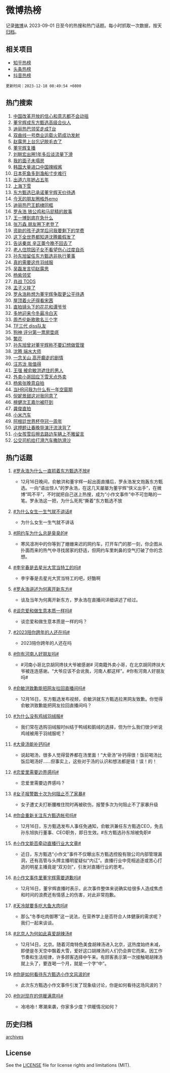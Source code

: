 # 微博热榜

记录[微博](https://www.weibo.com)从 2023-09-01 日至今的热搜和热门话题。每小时抓取一次数据，按天[归档](archives)。

## 相关项目

- [知乎热榜](https://github.com/hotarchive/zhihu)
- [头条热榜](https://github.com/hotarchive/toutiao)
- [抖音热榜](https://github.com/hotarchive/douyin)


`更新时间：2023-12-18 08:49:54 +0800`

## 热门搜索

1. [中国改革开放的信心和意志都不会动摇](https://m.weibo.cn/search?containerid=100103type%3D1%26t%3D10%26q%3D%23%E4%B8%AD%E5%9B%BD%E6%94%B9%E9%9D%A9%E5%BC%80%E6%94%BE%E7%9A%84%E4%BF%A1%E5%BF%83%E5%92%8C%E6%84%8F%E5%BF%97%E9%83%BD%E4%B8%8D%E4%BC%9A%E5%8A%A8%E6%91%87%23&stream_entry_id=51&isnewpage=1&extparam=seat%3D1%26filter_type%3Drealtimehot%26dgr%3D0%26cate%3D10103%26stream_entry_id%3D51%26q%3D%2523%25E4%25B8%25AD%25E5%259B%25BD%25E6%2594%25B9%25E9%259D%25A9%25E5%25BC%2580%25E6%2594%25BE%25E7%259A%2584%25E4%25BF%25A1%25E5%25BF%2583%25E5%2592%258C%25E6%2584%258F%25E5%25BF%2597%25E9%2583%25BD%25E4%25B8%258D%25E4%25BC%259A%25E5%258A%25A8%25E6%2591%2587%2523%26c_type%3D51%26pos%3D0%26display_time%3D1702860592%26pre_seqid%3D170286059273403000376)
1. [董宇辉成东方甄选高级合伙人](https://m.weibo.cn/search?containerid=100103type%3D1%26t%3D10%26q%3D%23%E8%91%A3%E5%AE%87%E8%BE%89%E6%88%90%E4%B8%9C%E6%96%B9%E7%94%84%E9%80%89%E9%AB%98%E7%BA%A7%E5%90%88%E4%BC%99%E4%BA%BA%23&stream_entry_id=31&isnewpage=1&extparam=seat%3D1%26lcate%3D5001%26flag%3D1%26dgr%3D0%26band_rank%3D1%26filter_type%3Drealtimehot%26q%3D%2523%25E8%2591%25A3%25E5%25AE%2587%25E8%25BE%2589%25E6%2588%2590%25E4%25B8%259C%25E6%2596%25B9%25E7%2594%2584%25E9%2580%2589%25E9%25AB%2598%25E7%25BA%25A7%25E5%2590%2588%25E4%25BC%2599%25E4%25BA%25BA%2523%26c_type%3D31%26stream_entry_id%3D31%26realpos%3D1%26cate%3D5001%26pos%3D0%26display_time%3D1702860592%26pre_seqid%3D170286059273403000376)
1. [迪丽热巴领奖走成T台](https://m.weibo.cn/search?containerid=100103type%3D1%26t%3D10%26q%3D%E8%BF%AA%E4%B8%BD%E7%83%AD%E5%B7%B4%E9%A2%86%E5%A5%96%E8%B5%B0%E6%88%90T%E5%8F%B0&stream_entry_id=31&isnewpage=1&extparam=seat%3D1%26lcate%3D5001%26flag%3D2%26dgr%3D0%26band_rank%3D2%26filter_type%3Drealtimehot%26q%3D%25E8%25BF%25AA%25E4%25B8%25BD%25E7%2583%25AD%25E5%25B7%25B4%25E9%25A2%2586%25E5%25A5%2596%25E8%25B5%25B0%25E6%2588%2590T%25E5%258F%25B0%26c_type%3D31%26stream_entry_id%3D31%26realpos%3D2%26cate%3D5001%26pos%3D1%26display_time%3D1702860592%26pre_seqid%3D170286059273403000376)
1. [双曲线一号商业运载火箭成功发射](https://m.weibo.cn/search?containerid=100103type%3D1%26t%3D10%26q%3D%23%E5%8F%8C%E6%9B%B2%E7%BA%BF%E4%B8%80%E5%8F%B7%E5%95%86%E4%B8%9A%E8%BF%90%E8%BD%BD%E7%81%AB%E7%AE%AD%E6%88%90%E5%8A%9F%E5%8F%91%E5%B0%84%23&stream_entry_id=31&isnewpage=1&extparam=seat%3D1%26lcate%3D5001%26flag%3D0%26dgr%3D0%26band_rank%3D3%26filter_type%3Drealtimehot%26q%3D%2523%25E5%258F%258C%25E6%259B%25B2%25E7%25BA%25BF%25E4%25B8%2580%25E5%258F%25B7%25E5%2595%2586%25E4%25B8%259A%25E8%25BF%2590%25E8%25BD%25BD%25E7%2581%25AB%25E7%25AE%25AD%25E6%2588%2590%25E5%258A%259F%25E5%258F%2591%25E5%25B0%2584%2523%26c_type%3D31%26stream_entry_id%3D31%26realpos%3D3%26cate%3D5001%26pos%3D2%26display_time%3D1702860592%26pre_seqid%3D170286059273403000376)
1. [赵露思上台忘记脱毛衣了](https://m.weibo.cn/search?containerid=100103type%3D1%26t%3D10%26q%3D%E8%B5%B5%E9%9C%B2%E6%80%9D%E4%B8%8A%E5%8F%B0%E5%BF%98%E8%AE%B0%E8%84%B1%E6%AF%9B%E8%A1%A3%E4%BA%86&stream_entry_id=31&isnewpage=1&extparam=seat%3D1%26lcate%3D5001%26flag%3D2%26dgr%3D0%26band_rank%3D4%26filter_type%3Drealtimehot%26q%3D%25E8%25B5%25B5%25E9%259C%25B2%25E6%2580%259D%25E4%25B8%258A%25E5%258F%25B0%25E5%25BF%2598%25E8%25AE%25B0%25E8%2584%25B1%25E6%25AF%259B%25E8%25A1%25A3%25E4%25BA%2586%26c_type%3D31%26stream_entry_id%3D31%26realpos%3D4%26cate%3D5001%26pos%3D3%26display_time%3D1702860592%26pre_seqid%3D170286059273403000376)
1. [董宇辉复播](https://m.weibo.cn/search?containerid=100103type%3D1%26t%3D10%26q%3D%23%E8%91%A3%E5%AE%87%E8%BE%89%E5%A4%8D%E6%92%AD%23&stream_entry_id=31&isnewpage=1&extparam=seat%3D1%26lcate%3D5001%26flag%3D1%26dgr%3D0%26band_rank%3D5%26filter_type%3Drealtimehot%26q%3D%2523%25E8%2591%25A3%25E5%25AE%2587%25E8%25BE%2589%25E5%25A4%258D%25E6%2592%25AD%2523%26c_type%3D31%26stream_entry_id%3D31%26realpos%3D5%26cate%3D5001%26pos%3D4%26display_time%3D1702860592%26pre_seqid%3D170286059273403000376)
1. [刘畊宏出圈1年多后谈流量下滑](https://m.weibo.cn/search?containerid=100103type%3D1%26t%3D10%26q%3D%23%E5%88%98%E7%95%8A%E5%AE%8F%E5%87%BA%E5%9C%881%E5%B9%B4%E5%A4%9A%E5%90%8E%E8%B0%88%E6%B5%81%E9%87%8F%E4%B8%8B%E6%BB%91%23&stream_entry_id=31&isnewpage=1&extparam=seat%3D1%26lcate%3D5001%26flag%3D2%26dgr%3D0%26band_rank%3D6%26filter_type%3Drealtimehot%26q%3D%2523%25E5%2588%2598%25E7%2595%258A%25E5%25AE%258F%25E5%2587%25BA%25E5%259C%25881%25E5%25B9%25B4%25E5%25A4%259A%25E5%2590%258E%25E8%25B0%2588%25E6%25B5%2581%25E9%2587%258F%25E4%25B8%258B%25E6%25BB%2591%2523%26c_type%3D31%26stream_entry_id%3D31%26realpos%3D6%26cate%3D5001%26pos%3D5%26display_time%3D1702860592%26pre_seqid%3D170286059273403000376)
1. [我的面子未塌房](https://m.weibo.cn/search?containerid=100103type%3D1%26t%3D10%26q%3D%23%E6%88%91%E7%9A%84%E9%9D%A2%E5%AD%90%E6%9C%AA%E5%A1%8C%E6%88%BF%23&stream_entry_id=31&isnewpage=1&extparam=seat%3D1%26lcate%3D5001%26filter_type%3Drealtimehot%26is_ad_pos%3D1%26q%3D%2523%25E6%2588%2591%25E7%259A%2584%25E9%259D%25A2%25E5%25AD%2590%25E6%259C%25AA%25E5%25A1%258C%25E6%2588%25BF%2523%26c_type%3D31%26adid%3D214894%26stream_entry_id%3D31%26dgr%3D0%26pos%3D6%26cate%3D5001%26topic_ad%3D1%26band_rank%3D7%26display_time%3D1702860592%26pre_seqid%3D170286059273403000376)
1. [韩国大量进口中国辣椒酱](https://m.weibo.cn/search?containerid=100103type%3D1%26t%3D10%26q%3D%23%E9%9F%A9%E5%9B%BD%E5%A4%A7%E9%87%8F%E8%BF%9B%E5%8F%A3%E4%B8%AD%E5%9B%BD%E8%BE%A3%E6%A4%92%E9%85%B1%23&stream_entry_id=31&isnewpage=1&extparam=seat%3D1%26lcate%3D5001%26flag%3D1%26dgr%3D0%26band_rank%3D7%26filter_type%3Drealtimehot%26q%3D%2523%25E9%259F%25A9%25E5%259B%25BD%25E5%25A4%25A7%25E9%2587%258F%25E8%25BF%259B%25E5%258F%25A3%25E4%25B8%25AD%25E5%259B%25BD%25E8%25BE%25A3%25E6%25A4%2592%25E9%2585%25B1%2523%26c_type%3D31%26stream_entry_id%3D31%26realpos%3D7%26cate%3D5001%26pos%3D7%26display_time%3D1702860592%26pre_seqid%3D170286059273403000376)
1. [日本死鱼多到渔船寸步难行](https://m.weibo.cn/search?containerid=100103type%3D1%26t%3D10%26q%3D%23%E6%97%A5%E6%9C%AC%E6%AD%BB%E9%B1%BC%E5%A4%9A%E5%88%B0%E6%B8%94%E8%88%B9%E5%AF%B8%E6%AD%A5%E9%9A%BE%E8%A1%8C%23&stream_entry_id=31&isnewpage=1&extparam=seat%3D1%26lcate%3D5001%26flag%3D2%26dgr%3D0%26band_rank%3D8%26filter_type%3Drealtimehot%26q%3D%2523%25E6%2597%25A5%25E6%259C%25AC%25E6%25AD%25BB%25E9%25B1%25BC%25E5%25A4%259A%25E5%2588%25B0%25E6%25B8%2594%25E8%2588%25B9%25E5%25AF%25B8%25E6%25AD%25A5%25E9%259A%25BE%25E8%25A1%258C%2523%26c_type%3D31%26stream_entry_id%3D31%26realpos%3D8%26cate%3D5001%26pos%3D8%26display_time%3D1702860592%26pre_seqid%3D170286059273403000376)
1. [出道六年她占五年](https://m.weibo.cn/search?containerid=100103type%3D1%26t%3D10%26q%3D%23%E5%87%BA%E9%81%93%E5%85%AD%E5%B9%B4%E5%A5%B9%E5%8D%A0%E4%BA%94%E5%B9%B4%23&stream_entry_id=31&isnewpage=1&extparam=seat%3D1%26lcate%3D5001%26flag%3D2%26dgr%3D0%26band_rank%3D9%26filter_type%3Drealtimehot%26q%3D%2523%25E5%2587%25BA%25E9%2581%2593%25E5%2585%25AD%25E5%25B9%25B4%25E5%25A5%25B9%25E5%258D%25A0%25E4%25BA%2594%25E5%25B9%25B4%2523%26c_type%3D31%26stream_entry_id%3D31%26realpos%3D9%26cate%3D5001%26pos%3D9%26display_time%3D1702860592%26pre_seqid%3D170286059273403000376)
1. [上海下雪](https://m.weibo.cn/search?containerid=100103type%3D1%26t%3D10%26q%3D%E4%B8%8A%E6%B5%B7%E4%B8%8B%E9%9B%AA&stream_entry_id=31&isnewpage=1&extparam=seat%3D1%26lcate%3D5001%26flag%3D1%26dgr%3D0%26band_rank%3D10%26filter_type%3Drealtimehot%26q%3D%25E4%25B8%258A%25E6%25B5%25B7%25E4%25B8%258B%25E9%259B%25AA%26c_type%3D31%26stream_entry_id%3D31%26realpos%3D10%26cate%3D5001%26pos%3D10%26display_time%3D1702860592%26pre_seqid%3D170286059273403000376)
1. [东方甄选已承诺董宇辉天价待遇](https://m.weibo.cn/search?containerid=100103type%3D1%26t%3D10%26q%3D%23%E4%B8%9C%E6%96%B9%E7%94%84%E9%80%89%E5%B7%B2%E6%89%BF%E8%AF%BA%E8%91%A3%E5%AE%87%E8%BE%89%E5%A4%A9%E4%BB%B7%E5%BE%85%E9%81%87%23&stream_entry_id=31&isnewpage=1&extparam=seat%3D1%26lcate%3D5001%26flag%3D1%26dgr%3D0%26band_rank%3D11%26filter_type%3Drealtimehot%26q%3D%2523%25E4%25B8%259C%25E6%2596%25B9%25E7%2594%2584%25E9%2580%2589%25E5%25B7%25B2%25E6%2589%25BF%25E8%25AF%25BA%25E8%2591%25A3%25E5%25AE%2587%25E8%25BE%2589%25E5%25A4%25A9%25E4%25BB%25B7%25E5%25BE%2585%25E9%2581%2587%2523%26c_type%3D31%26stream_entry_id%3D31%26realpos%3D11%26cate%3D5001%26pos%3D11%26display_time%3D1702860592%26pre_seqid%3D170286059273403000376)
1. [今天的朋友圈格外emo](https://m.weibo.cn/search?containerid=100103type%3D1%26t%3D10%26q%3D%23%E4%BB%8A%E5%A4%A9%E7%9A%84%E6%9C%8B%E5%8F%8B%E5%9C%88%E6%A0%BC%E5%A4%96emo%23&stream_entry_id=31&isnewpage=1&extparam=seat%3D1%26lcate%3D5001%26flag%3D2%26dgr%3D0%26band_rank%3D12%26filter_type%3Drealtimehot%26q%3D%2523%25E4%25BB%258A%25E5%25A4%25A9%25E7%259A%2584%25E6%259C%258B%25E5%258F%258B%25E5%259C%2588%25E6%25A0%25BC%25E5%25A4%2596emo%2523%26c_type%3D31%26stream_entry_id%3D31%26realpos%3D12%26cate%3D5001%26pos%3D12%26display_time%3D1702860592%26pre_seqid%3D170286059273403000376)
1. [迪丽热巴王鹤棣同框](https://m.weibo.cn/search?containerid=100103type%3D1%26t%3D10%26q%3D%E8%BF%AA%E4%B8%BD%E7%83%AD%E5%B7%B4%E7%8E%8B%E9%B9%A4%E6%A3%A3%E5%90%8C%E6%A1%86&stream_entry_id=31&isnewpage=1&extparam=seat%3D1%26lcate%3D5001%26flag%3D1%26dgr%3D0%26band_rank%3D13%26filter_type%3Drealtimehot%26q%3D%25E8%25BF%25AA%25E4%25B8%25BD%25E7%2583%25AD%25E5%25B7%25B4%25E7%258E%258B%25E9%25B9%25A4%25E6%25A3%25A3%25E5%2590%258C%25E6%25A1%2586%26c_type%3D31%26stream_entry_id%3D31%26realpos%3D13%26cate%3D5001%26pos%3D13%26display_time%3D1702860592%26pre_seqid%3D170286059273403000376)
1. [罗永浩 铁公鸡和马屁精的故事](https://m.weibo.cn/search?containerid=100103type%3D1%26t%3D10%26q%3D%E7%BD%97%E6%B0%B8%E6%B5%A9+%E9%93%81%E5%85%AC%E9%B8%A1%E5%92%8C%E9%A9%AC%E5%B1%81%E7%B2%BE%E7%9A%84%E6%95%85%E4%BA%8B&stream_entry_id=31&isnewpage=1&extparam=seat%3D1%26lcate%3D5001%26flag%3D1%26dgr%3D0%26band_rank%3D14%26filter_type%3Drealtimehot%26q%3D%25E7%25BD%2597%25E6%25B0%25B8%25E6%25B5%25A9%2520%25E9%2593%2581%25E5%2585%25AC%25E9%25B8%25A1%25E5%2592%258C%25E9%25A9%25AC%25E5%25B1%2581%25E7%25B2%25BE%25E7%259A%2584%25E6%2595%2585%25E4%25BA%258B%26c_type%3D31%26stream_entry_id%3D31%26realpos%3D14%26cate%3D5001%26pos%3D14%26display_time%3D1702860592%26pre_seqid%3D170286059273403000376)
1. [王一博到底在急什么](https://m.weibo.cn/search?containerid=100103type%3D1%26t%3D10%26q%3D%E7%8E%8B%E4%B8%80%E5%8D%9A%E5%88%B0%E5%BA%95%E5%9C%A8%E6%80%A5%E4%BB%80%E4%B9%88&stream_entry_id=31&isnewpage=1&extparam=seat%3D1%26lcate%3D5001%26flag%3D0%26dgr%3D0%26band_rank%3D15%26filter_type%3Drealtimehot%26q%3D%25E7%258E%258B%25E4%25B8%2580%25E5%258D%259A%25E5%2588%25B0%25E5%25BA%2595%25E5%259C%25A8%25E6%2580%25A5%25E4%25BB%2580%25E4%25B9%2588%26c_type%3D31%26stream_entry_id%3D31%26realpos%3D15%26cate%3D5001%26pos%3D15%26display_time%3D1702860592%26pre_seqid%3D170286059273403000376)
1. [张万森 朋友圈下老登了](https://m.weibo.cn/search?containerid=100103type%3D1%26t%3D10%26q%3D%E5%BC%A0%E4%B8%87%E6%A3%AE+%E6%9C%8B%E5%8F%8B%E5%9C%88%E4%B8%8B%E8%80%81%E7%99%BB%E4%BA%86&stream_entry_id=31&isnewpage=1&extparam=seat%3D1%26lcate%3D5001%26flag%3D2%26dgr%3D0%26band_rank%3D16%26filter_type%3Drealtimehot%26q%3D%25E5%25BC%25A0%25E4%25B8%2587%25E6%25A3%25AE%2520%25E6%259C%258B%25E5%258F%258B%25E5%259C%2588%25E4%25B8%258B%25E8%2580%2581%25E7%2599%25BB%25E4%25BA%2586%26c_type%3D31%26stream_entry_id%3D31%26realpos%3D16%26cate%3D5001%26pos%3D16%26display_time%3D1702860592%26pre_seqid%3D170286059273403000376)
1. [资助的孩子退学后问我要剩下的学费](https://m.weibo.cn/search?containerid=100103type%3D1%26t%3D10%26q%3D%E8%B5%84%E5%8A%A9%E7%9A%84%E5%AD%A9%E5%AD%90%E9%80%80%E5%AD%A6%E5%90%8E%E9%97%AE%E6%88%91%E8%A6%81%E5%89%A9%E4%B8%8B%E7%9A%84%E5%AD%A6%E8%B4%B9&stream_entry_id=31&isnewpage=1&extparam=seat%3D1%26lcate%3D5001%26flag%3D2%26dgr%3D0%26band_rank%3D17%26filter_type%3Drealtimehot%26q%3D%25E8%25B5%2584%25E5%258A%25A9%25E7%259A%2584%25E5%25AD%25A9%25E5%25AD%2590%25E9%2580%2580%25E5%25AD%25A6%25E5%2590%258E%25E9%2597%25AE%25E6%2588%2591%25E8%25A6%2581%25E5%2589%25A9%25E4%25B8%258B%25E7%259A%2584%25E5%25AD%25A6%25E8%25B4%25B9%26c_type%3D31%26stream_entry_id%3D31%26realpos%3D17%26cate%3D5001%26pos%3D17%26display_time%3D1702860592%26pre_seqid%3D170286059273403000376)
1. [这下全世界都知道沈腾戴假发了](https://m.weibo.cn/search?containerid=100103type%3D1%26t%3D10%26q%3D%E8%BF%99%E4%B8%8B%E5%85%A8%E4%B8%96%E7%95%8C%E9%83%BD%E7%9F%A5%E9%81%93%E6%B2%88%E8%85%BE%E6%88%B4%E5%81%87%E5%8F%91%E4%BA%86&stream_entry_id=31&isnewpage=1&extparam=seat%3D1%26lcate%3D5001%26flag%3D2%26dgr%3D0%26band_rank%3D18%26filter_type%3Drealtimehot%26q%3D%25E8%25BF%2599%25E4%25B8%258B%25E5%2585%25A8%25E4%25B8%2596%25E7%2595%258C%25E9%2583%25BD%25E7%259F%25A5%25E9%2581%2593%25E6%25B2%2588%25E8%2585%25BE%25E6%2588%25B4%25E5%2581%2587%25E5%258F%2591%25E4%25BA%2586%26c_type%3D31%26stream_entry_id%3D31%26realpos%3D18%26cate%3D5001%26pos%3D18%26display_time%3D1702860592%26pre_seqid%3D170286059273403000376)
1. [告诉秦岚 辛芷蕾今晚不回去了](https://m.weibo.cn/search?containerid=100103type%3D1%26t%3D10%26q%3D%E5%91%8A%E8%AF%89%E7%A7%A6%E5%B2%9A+%E8%BE%9B%E8%8A%B7%E8%95%BE%E4%BB%8A%E6%99%9A%E4%B8%8D%E5%9B%9E%E5%8E%BB%E4%BA%86&stream_entry_id=31&isnewpage=1&extparam=seat%3D1%26lcate%3D5001%26flag%3D2%26dgr%3D0%26band_rank%3D19%26filter_type%3Drealtimehot%26q%3D%25E5%2591%258A%25E8%25AF%2589%25E7%25A7%25A6%25E5%25B2%259A%2520%25E8%25BE%259B%25E8%258A%25B7%25E8%2595%25BE%25E4%25BB%258A%25E6%2599%259A%25E4%25B8%258D%25E5%259B%259E%25E5%258E%25BB%25E4%25BA%2586%26c_type%3D31%26stream_entry_id%3D31%26realpos%3D19%26cate%3D5001%26pos%3D19%26display_time%3D1702860592%26pre_seqid%3D170286059273403000376)
1. [老人住院因子女不看望伤心过度自杀](https://m.weibo.cn/search?containerid=100103type%3D1%26t%3D10%26q%3D%23%E8%80%81%E4%BA%BA%E4%BD%8F%E9%99%A2%E5%9B%A0%E5%AD%90%E5%A5%B3%E4%B8%8D%E7%9C%8B%E6%9C%9B%E4%BC%A4%E5%BF%83%E8%BF%87%E5%BA%A6%E8%87%AA%E6%9D%80%23&stream_entry_id=31&isnewpage=1&extparam=seat%3D1%26lcate%3D5001%26flag%3D0%26dgr%3D0%26band_rank%3D20%26filter_type%3Drealtimehot%26q%3D%2523%25E8%2580%2581%25E4%25BA%25BA%25E4%25BD%258F%25E9%2599%25A2%25E5%259B%25A0%25E5%25AD%2590%25E5%25A5%25B3%25E4%25B8%258D%25E7%259C%258B%25E6%259C%259B%25E4%25BC%25A4%25E5%25BF%2583%25E8%25BF%2587%25E5%25BA%25A6%25E8%2587%25AA%25E6%259D%2580%2523%26c_type%3D31%26stream_entry_id%3D31%26realpos%3D20%26cate%3D5001%26pos%3D20%26display_time%3D1702860592%26pre_seqid%3D170286059273403000376)
1. [孙东旭留任东方甄选非执行董事](https://m.weibo.cn/search?containerid=100103type%3D1%26t%3D10%26q%3D%23%E5%AD%99%E4%B8%9C%E6%97%AD%E7%95%99%E4%BB%BB%E4%B8%9C%E6%96%B9%E7%94%84%E9%80%89%E9%9D%9E%E6%89%A7%E8%A1%8C%E8%91%A3%E4%BA%8B%23&stream_entry_id=31&isnewpage=1&extparam=seat%3D1%26lcate%3D5001%26flag%3D0%26dgr%3D0%26band_rank%3D21%26filter_type%3Drealtimehot%26q%3D%2523%25E5%25AD%2599%25E4%25B8%259C%25E6%2597%25AD%25E7%2595%2599%25E4%25BB%25BB%25E4%25B8%259C%25E6%2596%25B9%25E7%2594%2584%25E9%2580%2589%25E9%259D%259E%25E6%2589%25A7%25E8%25A1%258C%25E8%2591%25A3%25E4%25BA%258B%2523%26c_type%3D31%26stream_entry_id%3D31%26realpos%3D21%26cate%3D5001%26pos%3D21%26display_time%3D1702860592%26pre_seqid%3D170286059273403000376)
1. [真的需要这件羽绒服](https://m.weibo.cn/search?containerid=100103type%3D1%26t%3D10%26q%3D%23%E7%9C%9F%E7%9A%84%E9%9C%80%E8%A6%81%E8%BF%99%E4%BB%B6%E7%BE%BD%E7%BB%92%E6%9C%8D%23&stream_entry_id=31&isnewpage=1&extparam=seat%3D1%26lcate%3D5001%26flag%3D2%26dgr%3D0%26band_rank%3D22%26filter_type%3Drealtimehot%26q%3D%2523%25E7%259C%259F%25E7%259A%2584%25E9%259C%2580%25E8%25A6%2581%25E8%25BF%2599%25E4%25BB%25B6%25E7%25BE%25BD%25E7%25BB%2592%25E6%259C%258D%2523%26c_type%3D31%26stream_entry_id%3D31%26realpos%3D22%26cate%3D5001%26pos%3D22%26display_time%3D1702860592%26pre_seqid%3D170286059273403000376)
1. [吴磊发言切赵露思](https://m.weibo.cn/search?containerid=100103type%3D1%26t%3D10%26q%3D%23%E5%90%B4%E7%A3%8A%E5%8F%91%E8%A8%80%E5%88%87%E8%B5%B5%E9%9C%B2%E6%80%9D%23&stream_entry_id=31&isnewpage=1&extparam=seat%3D1%26lcate%3D5001%26flag%3D1%26dgr%3D0%26band_rank%3D23%26filter_type%3Drealtimehot%26q%3D%2523%25E5%2590%25B4%25E7%25A3%258A%25E5%258F%2591%25E8%25A8%2580%25E5%2588%2587%25E8%25B5%25B5%25E9%259C%25B2%25E6%2580%259D%2523%26c_type%3D31%26stream_entry_id%3D31%26realpos%3D23%26cate%3D5001%26pos%3D23%26display_time%3D1702860592%26pre_seqid%3D170286059273403000376)
1. [杨紫领奖](https://m.weibo.cn/search?containerid=100103type%3D1%26t%3D10%26q%3D%E6%9D%A8%E7%B4%AB%E9%A2%86%E5%A5%96&stream_entry_id=31&isnewpage=1&extparam=seat%3D1%26lcate%3D5001%26flag%3D0%26dgr%3D0%26band_rank%3D24%26filter_type%3Drealtimehot%26q%3D%25E6%259D%25A8%25E7%25B4%25AB%25E9%25A2%2586%25E5%25A5%2596%26c_type%3D31%26stream_entry_id%3D31%26realpos%3D24%26cate%3D5001%26pos%3D24%26display_time%3D1702860592%26pre_seqid%3D170286059273403000376)
1. [肖战 TODS](https://m.weibo.cn/search?containerid=100103type%3D1%26t%3D10%26q%3D%E8%82%96%E6%88%98+TODS&stream_entry_id=31&isnewpage=1&extparam=seat%3D1%26lcate%3D5001%26flag%3D0%26dgr%3D0%26band_rank%3D25%26filter_type%3Drealtimehot%26q%3D%25E8%2582%2596%25E6%2588%2598%2520TODS%26c_type%3D31%26stream_entry_id%3D31%26realpos%3D25%26cate%3D5001%26pos%3D25%26display_time%3D1702860592%26pre_seqid%3D170286059273403000376)
1. [孟子义摔了](https://m.weibo.cn/search?containerid=100103type%3D1%26t%3D10%26q%3D%E5%AD%9F%E5%AD%90%E4%B9%89%E6%91%94%E4%BA%86&stream_entry_id=31&isnewpage=1&extparam=seat%3D1%26lcate%3D5001%26flag%3D0%26dgr%3D0%26band_rank%3D26%26filter_type%3Drealtimehot%26q%3D%25E5%25AD%259F%25E5%25AD%2590%25E4%25B9%2589%25E6%2591%2594%25E4%25BA%2586%26c_type%3D31%26stream_entry_id%3D31%26realpos%3D26%26cate%3D5001%26pos%3D26%26display_time%3D1702860592%26pre_seqid%3D170286059273403000376)
1. [罗永浩称想为董宇辉争取更公平待遇](https://m.weibo.cn/search?containerid=100103type%3D1%26t%3D10%26q%3D%23%E7%BD%97%E6%B0%B8%E6%B5%A9%E7%A7%B0%E6%83%B3%E4%B8%BA%E8%91%A3%E5%AE%87%E8%BE%89%E4%BA%89%E5%8F%96%E6%9B%B4%E5%85%AC%E5%B9%B3%E5%BE%85%E9%81%87%23&stream_entry_id=31&isnewpage=1&extparam=seat%3D1%26lcate%3D5001%26flag%3D0%26dgr%3D0%26band_rank%3D27%26filter_type%3Drealtimehot%26q%3D%2523%25E7%25BD%2597%25E6%25B0%25B8%25E6%25B5%25A9%25E7%25A7%25B0%25E6%2583%25B3%25E4%25B8%25BA%25E8%2591%25A3%25E5%25AE%2587%25E8%25BE%2589%25E4%25BA%2589%25E5%258F%2596%25E6%259B%25B4%25E5%2585%25AC%25E5%25B9%25B3%25E5%25BE%2585%25E9%2581%2587%2523%26c_type%3D31%26stream_entry_id%3D31%26realpos%3D27%26cate%3D5001%26pos%3D27%26display_time%3D1702860592%26pre_seqid%3D170286059273403000376)
1. [屋顶着火还得看宋茜](https://m.weibo.cn/search?containerid=100103type%3D1%26t%3D10%26q%3D%23%E5%B1%8B%E9%A1%B6%E7%9D%80%E7%81%AB%E8%BF%98%E5%BE%97%E7%9C%8B%E5%AE%8B%E8%8C%9C%23&stream_entry_id=31&isnewpage=1&extparam=seat%3D1%26lcate%3D5001%26flag%3D0%26dgr%3D0%26band_rank%3D28%26filter_type%3Drealtimehot%26q%3D%2523%25E5%25B1%258B%25E9%25A1%25B6%25E7%259D%2580%25E7%2581%25AB%25E8%25BF%2598%25E5%25BE%2597%25E7%259C%258B%25E5%25AE%258B%25E8%258C%259C%2523%26c_type%3D31%26stream_entry_id%3D31%26realpos%3D28%26cate%3D5001%26pos%3D28%26display_time%3D1702860592%26pre_seqid%3D170286059273403000376)
1. [直拍镜头下的花花和谭爷爷](https://m.weibo.cn/search?containerid=100103type%3D1%26t%3D10%26q%3D%23%E7%9B%B4%E6%8B%8D%E9%95%9C%E5%A4%B4%E4%B8%8B%E7%9A%84%E8%8A%B1%E8%8A%B1%E5%92%8C%E8%B0%AD%E7%88%B7%E7%88%B7%23&stream_entry_id=31&isnewpage=1&extparam=seat%3D1%26lcate%3D5001%26flag%3D1%26dgr%3D0%26band_rank%3D29%26filter_type%3Drealtimehot%26q%3D%2523%25E7%259B%25B4%25E6%258B%258D%25E9%2595%259C%25E5%25A4%25B4%25E4%25B8%258B%25E7%259A%2584%25E8%258A%25B1%25E8%258A%25B1%25E5%2592%258C%25E8%25B0%25AD%25E7%2588%25B7%25E7%2588%25B7%2523%26c_type%3D31%26stream_entry_id%3D31%26realpos%3D29%26cate%3D5001%26pos%3D29%26display_time%3D1702860592%26pre_seqid%3D170286059273403000376)
1. [多地迎来今冬最冷白天](https://m.weibo.cn/search?containerid=100103type%3D1%26t%3D10%26q%3D%23%E5%A4%9A%E5%9C%B0%E8%BF%8E%E6%9D%A5%E4%BB%8A%E5%86%AC%E6%9C%80%E5%86%B7%E7%99%BD%E5%A4%A9%23&stream_entry_id=31&isnewpage=1&extparam=seat%3D1%26lcate%3D5001%26flag%3D1%26dgr%3D0%26band_rank%3D30%26filter_type%3Drealtimehot%26q%3D%2523%25E5%25A4%259A%25E5%259C%25B0%25E8%25BF%258E%25E6%259D%25A5%25E4%25BB%258A%25E5%2586%25AC%25E6%259C%2580%25E5%2586%25B7%25E7%2599%25BD%25E5%25A4%25A9%2523%26c_type%3D31%26stream_entry_id%3D31%26realpos%3D30%26cate%3D5001%26pos%3D30%26display_time%3D1702860592%26pre_seqid%3D170286059273403000376)
1. [周杰伦新歌歌名三个字](https://m.weibo.cn/search?containerid=100103type%3D1%26t%3D10%26q%3D%E5%91%A8%E6%9D%B0%E4%BC%A6%E6%96%B0%E6%AD%8C%E6%AD%8C%E5%90%8D%E4%B8%89%E4%B8%AA%E5%AD%97&stream_entry_id=31&isnewpage=1&extparam=seat%3D1%26lcate%3D5001%26flag%3D1%26dgr%3D0%26band_rank%3D31%26filter_type%3Drealtimehot%26q%3D%25E5%2591%25A8%25E6%259D%25B0%25E4%25BC%25A6%25E6%2596%25B0%25E6%25AD%258C%25E6%25AD%258C%25E5%2590%258D%25E4%25B8%2589%25E4%25B8%25AA%25E5%25AD%2597%26c_type%3D31%26stream_entry_id%3D31%26realpos%3D31%26cate%3D5001%26pos%3D31%26display_time%3D1702860592%26pre_seqid%3D170286059273403000376)
1. [TF三代 diss队友](https://m.weibo.cn/search?containerid=100103type%3D1%26t%3D10%26q%3DTF%E4%B8%89%E4%BB%A3+diss%E9%98%9F%E5%8F%8B&stream_entry_id=31&isnewpage=1&extparam=seat%3D1%26lcate%3D5001%26flag%3D0%26dgr%3D0%26band_rank%3D32%26filter_type%3Drealtimehot%26q%3DTF%25E4%25B8%2589%25E4%25BB%25A3%2520diss%25E9%2598%259F%25E5%258F%258B%26c_type%3D31%26stream_entry_id%3D31%26realpos%3D32%26cate%3D5001%26pos%3D32%26display_time%3D1702860592%26pre_seqid%3D170286059273403000376)
1. [狗神 评分第一票房垫底](https://m.weibo.cn/search?containerid=100103type%3D1%26t%3D10%26q%3D%E7%8B%97%E7%A5%9E+%E8%AF%84%E5%88%86%E7%AC%AC%E4%B8%80%E7%A5%A8%E6%88%BF%E5%9E%AB%E5%BA%95&stream_entry_id=31&isnewpage=1&extparam=seat%3D1%26lcate%3D5001%26flag%3D1%26dgr%3D0%26band_rank%3D33%26filter_type%3Drealtimehot%26q%3D%25E7%258B%2597%25E7%25A5%259E%2520%25E8%25AF%2584%25E5%2588%2586%25E7%25AC%25AC%25E4%25B8%2580%25E7%25A5%25A8%25E6%2588%25BF%25E5%259E%25AB%25E5%25BA%2595%26c_type%3D31%26stream_entry_id%3D31%26realpos%3D33%26cate%3D5001%26pos%3D33%26display_time%3D1702860592%26pre_seqid%3D170286059273403000376)
1. [繁花](https://m.weibo.cn/search?containerid=100103type%3D1%26t%3D10%26q%3D%E7%B9%81%E8%8A%B1&stream_entry_id=31&isnewpage=1&extparam=seat%3D1%26lcate%3D5001%26flag%3D1%26dgr%3D0%26band_rank%3D34%26filter_type%3Drealtimehot%26q%3D%25E7%25B9%2581%25E8%258A%25B1%26c_type%3D31%26stream_entry_id%3D31%26realpos%3D34%26cate%3D5001%26pos%3D34%26display_time%3D1702860592%26pre_seqid%3D170286059273403000376)
1. [孙东旭曾对董宇辉称不要幻想做管理](https://m.weibo.cn/search?containerid=100103type%3D1%26t%3D10%26q%3D%23%E5%AD%99%E4%B8%9C%E6%97%AD%E6%9B%BE%E5%AF%B9%E8%91%A3%E5%AE%87%E8%BE%89%E7%A7%B0%E4%B8%8D%E8%A6%81%E5%B9%BB%E6%83%B3%E5%81%9A%E7%AE%A1%E7%90%86%23&stream_entry_id=31&isnewpage=1&extparam=seat%3D1%26lcate%3D5001%26flag%3D0%26dgr%3D0%26band_rank%3D35%26filter_type%3Drealtimehot%26q%3D%2523%25E5%25AD%2599%25E4%25B8%259C%25E6%2597%25AD%25E6%259B%25BE%25E5%25AF%25B9%25E8%2591%25A3%25E5%25AE%2587%25E8%25BE%2589%25E7%25A7%25B0%25E4%25B8%258D%25E8%25A6%2581%25E5%25B9%25BB%25E6%2583%25B3%25E5%2581%259A%25E7%25AE%25A1%25E7%2590%2586%2523%26c_type%3D31%26stream_entry_id%3D31%26realpos%3D35%26cate%3D5001%26pos%3D35%26display_time%3D1702860592%26pre_seqid%3D170286059273403000376)
1. [沈腾 端水大师](https://m.weibo.cn/search?containerid=100103type%3D1%26t%3D10%26q%3D%E6%B2%88%E8%85%BE+%E7%AB%AF%E6%B0%B4%E5%A4%A7%E5%B8%88&stream_entry_id=31&isnewpage=1&extparam=seat%3D1%26lcate%3D5001%26flag%3D1%26dgr%3D0%26band_rank%3D36%26filter_type%3Drealtimehot%26q%3D%25E6%25B2%2588%25E8%2585%25BE%2520%25E7%25AB%25AF%25E6%25B0%25B4%25E5%25A4%25A7%25E5%25B8%2588%26c_type%3D31%26stream_entry_id%3D31%26realpos%3D36%26cate%3D5001%26pos%3D36%26display_time%3D1702860592%26pre_seqid%3D170286059273403000376)
1. [一念关山 高开癫走的剧情](https://m.weibo.cn/search?containerid=100103type%3D1%26t%3D10%26q%3D%E4%B8%80%E5%BF%B5%E5%85%B3%E5%B1%B1+%E9%AB%98%E5%BC%80%E7%99%AB%E8%B5%B0%E7%9A%84%E5%89%A7%E6%83%85&stream_entry_id=31&isnewpage=1&extparam=seat%3D1%26lcate%3D5001%26flag%3D0%26dgr%3D0%26band_rank%3D37%26filter_type%3Drealtimehot%26q%3D%25E4%25B8%2580%25E5%25BF%25B5%25E5%2585%25B3%25E5%25B1%25B1%2520%25E9%25AB%2598%25E5%25BC%2580%25E7%2599%25AB%25E8%25B5%25B0%25E7%259A%2584%25E5%2589%25A7%25E6%2583%2585%26c_type%3D31%26stream_entry_id%3D31%26realpos%3D37%26cate%3D5001%26pos%3D37%26display_time%3D1702860592%26pre_seqid%3D170286059273403000376)
1. [汪苏泷 我值得](https://m.weibo.cn/search?containerid=100103type%3D1%26t%3D10%26q%3D%E6%B1%AA%E8%8B%8F%E6%B3%B7+%E6%88%91%E5%80%BC%E5%BE%97&stream_entry_id=31&isnewpage=1&extparam=seat%3D1%26lcate%3D5001%26flag%3D1%26dgr%3D0%26band_rank%3D38%26filter_type%3Drealtimehot%26q%3D%25E6%25B1%25AA%25E8%258B%258F%25E6%25B3%25B7%2520%25E6%2588%2591%25E5%2580%25BC%25E5%25BE%2597%26c_type%3D31%26stream_entry_id%3D31%26realpos%3D38%26cate%3D5001%26pos%3D38%26display_time%3D1702860592%26pre_seqid%3D170286059273403000376)
1. [王强 被俞敏洪遮住的男人](https://m.weibo.cn/search?containerid=100103type%3D1%26t%3D10%26q%3D%E7%8E%8B%E5%BC%BA+%E8%A2%AB%E4%BF%9E%E6%95%8F%E6%B4%AA%E9%81%AE%E4%BD%8F%E7%9A%84%E7%94%B7%E4%BA%BA&stream_entry_id=31&isnewpage=1&extparam=seat%3D1%26lcate%3D5001%26flag%3D0%26dgr%3D0%26band_rank%3D39%26filter_type%3Drealtimehot%26q%3D%25E7%258E%258B%25E5%25BC%25BA%2520%25E8%25A2%25AB%25E4%25BF%259E%25E6%2595%258F%25E6%25B4%25AA%25E9%2581%25AE%25E4%25BD%258F%25E7%259A%2584%25E7%2594%25B7%25E4%25BA%25BA%26c_type%3D31%26stream_entry_id%3D31%26realpos%3D39%26cate%3D5001%26pos%3D39%26display_time%3D1702860592%26pre_seqid%3D170286059273403000376)
1. [外卖小哥回应下雪天点外卖](https://m.weibo.cn/search?containerid=100103type%3D1%26t%3D10%26q%3D%23%E5%A4%96%E5%8D%96%E5%B0%8F%E5%93%A5%E5%9B%9E%E5%BA%94%E4%B8%8B%E9%9B%AA%E5%A4%A9%E7%82%B9%E5%A4%96%E5%8D%96%23&stream_entry_id=31&isnewpage=1&extparam=seat%3D1%26lcate%3D5001%26flag%3D0%26dgr%3D0%26band_rank%3D40%26filter_type%3Drealtimehot%26q%3D%2523%25E5%25A4%2596%25E5%258D%2596%25E5%25B0%258F%25E5%2593%25A5%25E5%259B%259E%25E5%25BA%2594%25E4%25B8%258B%25E9%259B%25AA%25E5%25A4%25A9%25E7%2582%25B9%25E5%25A4%2596%25E5%258D%2596%2523%26c_type%3D31%26stream_entry_id%3D31%26realpos%3D40%26cate%3D5001%26pos%3D40%26display_time%3D1702860592%26pre_seqid%3D170286059273403000376)
1. [杨紫张晚意自拍](https://m.weibo.cn/search?containerid=100103type%3D1%26t%3D10%26q%3D%E6%9D%A8%E7%B4%AB%E5%BC%A0%E6%99%9A%E6%84%8F%E8%87%AA%E6%8B%8D&stream_entry_id=31&isnewpage=1&extparam=seat%3D1%26lcate%3D5001%26flag%3D0%26dgr%3D0%26band_rank%3D41%26filter_type%3Drealtimehot%26q%3D%25E6%259D%25A8%25E7%25B4%25AB%25E5%25BC%25A0%25E6%2599%259A%25E6%2584%258F%25E8%2587%25AA%25E6%258B%258D%26c_type%3D31%26stream_entry_id%3D31%26realpos%3D41%26cate%3D5001%26pos%3D41%26display_time%3D1702860592%26pre_seqid%3D170286059273403000376)
1. [当HR问我为什么有一年空窗期](https://m.weibo.cn/search?containerid=100103type%3D1%26t%3D10%26q%3D%E5%BD%93HR%E9%97%AE%E6%88%91%E4%B8%BA%E4%BB%80%E4%B9%88%E6%9C%89%E4%B8%80%E5%B9%B4%E7%A9%BA%E7%AA%97%E6%9C%9F&stream_entry_id=31&isnewpage=1&extparam=seat%3D1%26lcate%3D5001%26flag%3D0%26dgr%3D0%26band_rank%3D42%26filter_type%3Drealtimehot%26q%3D%25E5%25BD%2593HR%25E9%2597%25AE%25E6%2588%2591%25E4%25B8%25BA%25E4%25BB%2580%25E4%25B9%2588%25E6%259C%2589%25E4%25B8%2580%25E5%25B9%25B4%25E7%25A9%25BA%25E7%25AA%2597%25E6%259C%259F%26c_type%3D31%26stream_entry_id%3D31%26realpos%3D42%26cate%3D5001%26pos%3D42%26display_time%3D1702860592%26pre_seqid%3D170286059273403000376)
1. [倪妮景甜这对我同意了](https://m.weibo.cn/search?containerid=100103type%3D1%26t%3D10%26q%3D%E5%80%AA%E5%A6%AE%E6%99%AF%E7%94%9C%E8%BF%99%E5%AF%B9%E6%88%91%E5%90%8C%E6%84%8F%E4%BA%86&stream_entry_id=31&isnewpage=1&extparam=seat%3D1%26lcate%3D5001%26flag%3D0%26dgr%3D0%26band_rank%3D43%26filter_type%3Drealtimehot%26q%3D%25E5%2580%25AA%25E5%25A6%25AE%25E6%2599%25AF%25E7%2594%259C%25E8%25BF%2599%25E5%25AF%25B9%25E6%2588%2591%25E5%2590%258C%25E6%2584%258F%25E4%25BA%2586%26c_type%3D31%26stream_entry_id%3D31%26realpos%3D43%26cate%3D5001%26pos%3D43%26display_time%3D1702860592%26pre_seqid%3D170286059273403000376)
1. [檀健次王嘉尔被吓到](https://m.weibo.cn/search?containerid=100103type%3D1%26t%3D10%26q%3D%23%E6%AA%80%E5%81%A5%E6%AC%A1%E7%8E%8B%E5%98%89%E5%B0%94%E8%A2%AB%E5%90%93%E5%88%B0%23&stream_entry_id=31&isnewpage=1&extparam=seat%3D1%26lcate%3D5001%26flag%3D0%26dgr%3D0%26band_rank%3D44%26filter_type%3Drealtimehot%26q%3D%2523%25E6%25AA%2580%25E5%2581%25A5%25E6%25AC%25A1%25E7%258E%258B%25E5%2598%2589%25E5%25B0%2594%25E8%25A2%25AB%25E5%2590%2593%25E5%2588%25B0%2523%26c_type%3D31%26stream_entry_id%3D31%26realpos%3D44%26cate%3D5001%26pos%3D44%26display_time%3D1702860592%26pre_seqid%3D170286059273403000376)
1. [龚俊直拍](https://m.weibo.cn/search?containerid=100103type%3D1%26t%3D10%26q%3D%E9%BE%9A%E4%BF%8A%E7%9B%B4%E6%8B%8D&stream_entry_id=31&isnewpage=1&extparam=seat%3D1%26lcate%3D5001%26flag%3D1%26dgr%3D0%26band_rank%3D45%26filter_type%3Drealtimehot%26q%3D%25E9%25BE%259A%25E4%25BF%258A%25E7%259B%25B4%25E6%258B%258D%26c_type%3D31%26stream_entry_id%3D31%26realpos%3D45%26cate%3D5001%26pos%3D45%26display_time%3D1702860592%26pre_seqid%3D170286059273403000376)
1. [小米汽车](https://m.weibo.cn/search?containerid=100103type%3D1%26t%3D10%26q%3D%E5%B0%8F%E7%B1%B3%E6%B1%BD%E8%BD%A6&stream_entry_id=31&isnewpage=1&extparam=seat%3D1%26lcate%3D5001%26flag%3D0%26dgr%3D0%26band_rank%3D46%26filter_type%3Drealtimehot%26q%3D%25E5%25B0%258F%25E7%25B1%25B3%25E6%25B1%25BD%25E8%25BD%25A6%26c_type%3D31%26stream_entry_id%3D31%26realpos%3D46%26cate%3D5001%26pos%3D46%26display_time%3D1702860592%26pre_seqid%3D170286059273403000376)
1. [阿根廷世界杯夺冠一周年](https://m.weibo.cn/search?containerid=100103type%3D1%26t%3D10%26q%3D%23%E9%98%BF%E6%A0%B9%E5%BB%B7%E4%B8%96%E7%95%8C%E6%9D%AF%E5%A4%BA%E5%86%A0%E4%B8%80%E5%91%A8%E5%B9%B4%23&stream_entry_id=31&isnewpage=1&extparam=seat%3D1%26lcate%3D5001%26flag%3D1%26dgr%3D0%26band_rank%3D47%26filter_type%3Drealtimehot%26q%3D%2523%25E9%2598%25BF%25E6%25A0%25B9%25E5%25BB%25B7%25E4%25B8%2596%25E7%2595%258C%25E6%259D%25AF%25E5%25A4%25BA%25E5%2586%25A0%25E4%25B8%2580%25E5%2591%25A8%25E5%25B9%25B4%2523%26c_type%3D31%26stream_entry_id%3D31%26realpos%3D47%26cate%3D5001%26pos%3D47%26display_time%3D1702860592%26pre_seqid%3D170286059273403000376)
1. [这押题让春晚导演汗流浃背了](https://m.weibo.cn/search?containerid=100103type%3D1%26t%3D10%26q%3D%23%E8%BF%99%E6%8A%BC%E9%A2%98%E8%AE%A9%E6%98%A5%E6%99%9A%E5%AF%BC%E6%BC%94%E6%B1%97%E6%B5%81%E6%B5%83%E8%83%8C%E4%BA%86%23&stream_entry_id=31&isnewpage=1&extparam=seat%3D1%26lcate%3D5001%26flag%3D0%26dgr%3D0%26band_rank%3D48%26filter_type%3Drealtimehot%26q%3D%2523%25E8%25BF%2599%25E6%258A%25BC%25E9%25A2%2598%25E8%25AE%25A9%25E6%2598%25A5%25E6%2599%259A%25E5%25AF%25BC%25E6%25BC%2594%25E6%25B1%2597%25E6%25B5%2581%25E6%25B5%2583%25E8%2583%258C%25E4%25BA%2586%2523%26c_type%3D31%26stream_entry_id%3D31%26realpos%3D48%26cate%3D5001%26pos%3D48%26display_time%3D1702860592%26pre_seqid%3D170286059273403000376)
1. [小女孩雪后擦去路边车辆上不雅留言](https://m.weibo.cn/search?containerid=100103type%3D1%26t%3D10%26q%3D%23%E5%B0%8F%E5%A5%B3%E5%AD%A9%E9%9B%AA%E5%90%8E%E6%93%A6%E5%8E%BB%E8%B7%AF%E8%BE%B9%E8%BD%A6%E8%BE%86%E4%B8%8A%E4%B8%8D%E9%9B%85%E7%95%99%E8%A8%80%23&stream_entry_id=31&isnewpage=1&extparam=seat%3D1%26lcate%3D5001%26flag%3D32768%26dgr%3D0%26band_rank%3D49%26filter_type%3Drealtimehot%26q%3D%2523%25E5%25B0%258F%25E5%25A5%25B3%25E5%25AD%25A9%25E9%259B%25AA%25E5%2590%258E%25E6%2593%25A6%25E5%258E%25BB%25E8%25B7%25AF%25E8%25BE%25B9%25E8%25BD%25A6%25E8%25BE%2586%25E4%25B8%258A%25E4%25B8%258D%25E9%259B%2585%25E7%2595%2599%25E8%25A8%2580%2523%26c_type%3D31%26stream_entry_id%3D31%26realpos%3D49%26cate%3D5001%26pos%3D49%26display_time%3D1702860592%26pre_seqid%3D170286059273403000376)
1. [公交司机给打滑汽车撒防滑沙](https://m.weibo.cn/search?containerid=100103type%3D1%26t%3D10%26q%3D%23%E5%85%AC%E4%BA%A4%E5%8F%B8%E6%9C%BA%E7%BB%99%E6%89%93%E6%BB%91%E6%B1%BD%E8%BD%A6%E6%92%92%E9%98%B2%E6%BB%91%E6%B2%99%23&stream_entry_id=31&isnewpage=1&extparam=seat%3D1%26lcate%3D5001%26flag%3D32768%26dgr%3D0%26band_rank%3D50%26filter_type%3Drealtimehot%26q%3D%2523%25E5%2585%25AC%25E4%25BA%25A4%25E5%258F%25B8%25E6%259C%25BA%25E7%25BB%2599%25E6%2589%2593%25E6%25BB%2591%25E6%25B1%25BD%25E8%25BD%25A6%25E6%2592%2592%25E9%2598%25B2%25E6%25BB%2591%25E6%25B2%2599%2523%26c_type%3D31%26stream_entry_id%3D31%26realpos%3D50%26cate%3D5001%26pos%3D50%26display_time%3D1702860592%26pre_seqid%3D170286059273403000376)

## 热门话题

1. [#罗永浩为什么一直抓着东方甄选不放#](https://m.weibo.cn/search?containerid=231522type%3D1%26t%3D10%26q%3D%23%E7%BD%97%E6%B0%B8%E6%B5%A9%E4%B8%BA%E4%BB%80%E4%B9%88%E4%B8%80%E7%9B%B4%E6%8A%93%E7%9D%80%E4%B8%9C%E6%96%B9%E7%94%84%E9%80%89%E4%B8%8D%E6%94%BE%23&stream_entry_id=128&isnewpage=1&extparam=seat%3D1%26lcate%3D5004%26cate%3D5004%26unitid%3D1702814240411%26dgr%3D0%26c_type%3D128%26pos%3D1-0-0%26display_time%3D1702860594%26pre_seqid%3D170286059431802672822)
    - 12月16日晚间，俞敏洪和董宇辉一起出面直播后，罗永浩发文炮轰东方甄选。一向“语出惊人”的罗永浩，在这几天屡屡为董宇辉“侠义出手”，在微博“鸣不平”，不时就把自己送上热搜，成为“小作文事件”中不可忽略的一笔。罗永浩这一把，为什么死死“撕着”东方甄选不放

1. [#为什么女生一生气就不讲话#](https://m.weibo.cn/search?containerid=231522type%3D1%26t%3D10%26q%3D%23%E4%B8%BA%E4%BB%80%E4%B9%88%E5%A5%B3%E7%94%9F%E4%B8%80%E7%94%9F%E6%B0%94%E5%B0%B1%E4%B8%8D%E8%AE%B2%E8%AF%9D%23&stream_entry_id=128&isnewpage=1&extparam=seat%3D1%26lcate%3D5004%26cate%3D5004%26unitid%3D1702735986059%26dgr%3D0%26c_type%3D128%26pos%3D1-0-1%26display_time%3D1702860594%26pre_seqid%3D170286059431802672822)
    - 为什么女生一生气就不讲话

1. [#网约车为什么总是臭臭的#](https://m.weibo.cn/search?containerid=231522type%3D1%26t%3D10%26q%3D%23%E7%BD%91%E7%BA%A6%E8%BD%A6%E4%B8%BA%E4%BB%80%E4%B9%88%E6%80%BB%E6%98%AF%E8%87%AD%E8%87%AD%E7%9A%84%23&stream_entry_id=128&isnewpage=1&extparam=seat%3D1%26lcate%3D5004%26cate%3D5004%26unitid%3D1702785423213%26dgr%3D0%26c_type%3D128%26pos%3D1-0-2%26display_time%3D1702860594%26pre_seqid%3D170286059431802672822)
    - 寒风凛冽中的你等到了姗姗来迟的网约车，打开车门的那一刻，你企图从扑面而来的热气中寻找居家的舒适，但网约车里刺鼻的空气打破了你的念想。

1. [#李宇春是去星光大赏当特工的吗#](https://m.weibo.cn/search?containerid=231522type%3D1%26t%3D10%26q%3D%23%E6%9D%8E%E5%AE%87%E6%98%A5%E6%98%AF%E5%8E%BB%E6%98%9F%E5%85%89%E5%A4%A7%E8%B5%8F%E5%BD%93%E7%89%B9%E5%B7%A5%E7%9A%84%E5%90%97%23&stream_entry_id=128&isnewpage=1&extparam=seat%3D1%26lcate%3D5004%26cate%3D5004%26unitid%3D1702857712447%26dgr%3D0%26c_type%3D128%26pos%3D1-0-3%26display_time%3D1702860594%26pre_seqid%3D170286059431802672822)
    - 李宇春是去星光大赏当特工的吧，好酷啊

1. [#罗永浩讲述为何离开新东方#](https://m.weibo.cn/search?containerid=231522type%3D1%26t%3D10%26q%3D%23%E7%BD%97%E6%B0%B8%E6%B5%A9%E8%AE%B2%E8%BF%B0%E4%B8%BA%E4%BD%95%E7%A6%BB%E5%BC%80%E6%96%B0%E4%B8%9C%E6%96%B9%23&stream_entry_id=128&isnewpage=1&extparam=seat%3D1%26lcate%3D5004%26cate%3D5004%26unitid%3D1702689745265%26dgr%3D0%26c_type%3D128%26pos%3D1-0-4%26display_time%3D1702860594%26pre_seqid%3D170286059431802672822)
    - 谈及当年为何离开新东方，罗永浩在直播间详细讲述了经过。

1. [#谈恋爱和做生意本质一样吗#](https://m.weibo.cn/search?containerid=231522type%3D1%26t%3D10%26q%3D%23%E8%B0%88%E6%81%8B%E7%88%B1%E5%92%8C%E5%81%9A%E7%94%9F%E6%84%8F%E6%9C%AC%E8%B4%A8%E4%B8%80%E6%A0%B7%E5%90%97%23&stream_entry_id=128&isnewpage=1&extparam=seat%3D1%26lcate%3D5004%26cate%3D5004%26unitid%3D1702704760036%26dgr%3D0%26c_type%3D128%26pos%3D1-0-5%26display_time%3D1702860594%26pre_seqid%3D170286059431802672822)
    - 谈恋爱和做生意本质是一样的吗？

1. [#2023陪你跨年的人还在吗#](https://m.weibo.cn/search?containerid=231522type%3D1%26t%3D10%26q%3D%232023%E9%99%AA%E4%BD%A0%E8%B7%A8%E5%B9%B4%E7%9A%84%E4%BA%BA%E8%BF%98%E5%9C%A8%E5%90%97%23&stream_entry_id=128&isnewpage=1&extparam=seat%3D1%26lcate%3D5004%26cate%3D5004%26unitid%3D1702699369012%26dgr%3D0%26c_type%3D128%26pos%3D1-0-6%26display_time%3D1702860594%26pre_seqid%3D170286059431802672822)
    - 2023陪你跨年的人还在吗

1. [#你有河南人好朋友吗#](https://m.weibo.cn/search?containerid=231522type%3D1%26t%3D10%26q%3D%23%E4%BD%A0%E6%9C%89%E6%B2%B3%E5%8D%97%E4%BA%BA%E5%A5%BD%E6%9C%8B%E5%8F%8B%E5%90%97%23&stream_entry_id=128&isnewpage=1&extparam=seat%3D1%26lcate%3D5004%26cate%3D5004%26unitid%3D1702813622757%26dgr%3D0%26c_type%3D128%26pos%3D1-0-7%26display_time%3D1702860594%26pre_seqid%3D170286059431802672822)
    - #河南小哥北京胡同搀扶大爷被感谢# 河南籍外卖小哥，在北京胡同搀扶大爷被连连感谢。“大爷应该不会讹我，河南人都这样”。#你有河南人好朋友吗#

1. [#俞敏洪致歉能把网友拉回直播间吗#](https://m.weibo.cn/search?containerid=231522type%3D1%26t%3D10%26q%3D%23%E4%BF%9E%E6%95%8F%E6%B4%AA%E8%87%B4%E6%AD%89%E8%83%BD%E6%8A%8A%E7%BD%91%E5%8F%8B%E6%8B%89%E5%9B%9E%E7%9B%B4%E6%92%AD%E9%97%B4%E5%90%97%23&stream_entry_id=128&isnewpage=1&extparam=seat%3D1%26lcate%3D5004%26cate%3D5004%26unitid%3D1702718845745%26dgr%3D0%26c_type%3D128%26pos%3D1-0-8%26display_time%3D1702860594%26pre_seqid%3D170286059431802672822)
    - 12月16日，东方甄选发布视频，俞敏洪就东方甄选拉黑网友致歉。你觉得俞敏洪致歉能把网友拉回直播间吗？

1. [#为什么没有鸡绒羽绒服#](https://m.weibo.cn/search?containerid=231522type%3D1%26t%3D10%26q%3D%23%E4%B8%BA%E4%BB%80%E4%B9%88%E6%B2%A1%E6%9C%89%E9%B8%A1%E7%BB%92%E7%BE%BD%E7%BB%92%E6%9C%8D%23&stream_entry_id=128&isnewpage=1&extparam=seat%3D1%26lcate%3D5004%26cate%3D5004%26unitid%3D1702707180105%26dgr%3D0%26c_type%3D128%26pos%3D1-0-9%26display_time%3D1702860594%26pre_seqid%3D170286059431802672822)
    - 我们常在选购羽绒服时纠结于鸭绒和鹅绒的选择，但为什么我们很少听说鸡绒被用于羽绒服呢？

1. [#大骨汤能补钙吗#](https://m.weibo.cn/search?containerid=231522type%3D1%26t%3D10%26q%3D%23%E5%A4%A7%E9%AA%A8%E6%B1%A4%E8%83%BD%E8%A1%A5%E9%92%99%E5%90%97%23&stream_entry_id=128&isnewpage=1&extparam=seat%3D1%26lcate%3D5004%26cate%3D5004%26unitid%3D1702860406351%26dgr%3D0%26c_type%3D128%26pos%3D1-0-10%26display_time%3D1702860594%26pre_seqid%3D170286059431802672822)
    - 说起喝汤，很多人觉得营养都在汤里面！“大骨汤”补钙得很！饭前喝汤比饭后喝汤好……但事实上，这些对于汤的认识和想法都是错！误！的！

1. [#恋爱里需要边界感吗#](https://m.weibo.cn/search?containerid=231522type%3D1%26t%3D10%26q%3D%23%E6%81%8B%E7%88%B1%E9%87%8C%E9%9C%80%E8%A6%81%E8%BE%B9%E7%95%8C%E6%84%9F%E5%90%97%23&stream_entry_id=128&isnewpage=1&extparam=seat%3D1%26lcate%3D5004%26cate%3D5004%26unitid%3D1702735993501%26dgr%3D0%26c_type%3D128%26pos%3D1-0-11%26display_time%3D1702860594%26pre_seqid%3D170286059431802672822)
    - 恋爱里需要边界感吗？

1. [#女子报警数十次为何阻止不了家暴#](https://m.weibo.cn/search?containerid=231522type%3D1%26t%3D10%26q%3D%23%E5%A5%B3%E5%AD%90%E6%8A%A5%E8%AD%A6%E6%95%B0%E5%8D%81%E6%AC%A1%E4%B8%BA%E4%BD%95%E9%98%BB%E6%AD%A2%E4%B8%8D%E4%BA%86%E5%AE%B6%E6%9A%B4%23&stream_entry_id=128&isnewpage=1&extparam=seat%3D1%26lcate%3D5004%26cate%3D5004%26unitid%3D1702788732634%26dgr%3D0%26c_type%3D128%26pos%3D1-0-12%26display_time%3D1702860594%26pre_seqid%3D170286059431802672822)
    - 女子遭丈夫打断腰椎住院时再被砍伤，报警多次为何阻止不了家暴升级

1. [#你会重新关注东方甄选帐号吗#](https://m.weibo.cn/search?containerid=231522type%3D1%26t%3D10%26q%3D%23%E4%BD%A0%E4%BC%9A%E9%87%8D%E6%96%B0%E5%85%B3%E6%B3%A8%E4%B8%9C%E6%96%B9%E7%94%84%E9%80%89%E5%B8%90%E5%8F%B7%E5%90%97%23&stream_entry_id=128&isnewpage=1&extparam=seat%3D1%26lcate%3D5004%26cate%3D5004%26unitid%3D1702700592897%26dgr%3D0%26c_type%3D128%26pos%3D1-0-13%26display_time%3D1702860594%26pre_seqid%3D170286059431802672822)
    - 12月16日，东方甄选发布人事任免通知，俞敏洪兼任东方甄选CEO，免去孙东旭执行董事、CEO职务，即日生效。#东方甄选孙东旭被免职#

1. [#小作文能否牵动直播行业大文章#](https://m.weibo.cn/search?containerid=231522type%3D1%26t%3D10%26q%3D%23%E5%B0%8F%E4%BD%9C%E6%96%87%E8%83%BD%E5%90%A6%E7%89%B5%E5%8A%A8%E7%9B%B4%E6%92%AD%E8%A1%8C%E4%B8%9A%E5%A4%A7%E6%96%87%E7%AB%A0%23&stream_entry_id=128&isnewpage=1&extparam=seat%3D1%26lcate%3D5004%26cate%3D5004%26unitid%3D1702733236307%26dgr%3D0%26c_type%3D128%26pos%3D1-0-14%26display_time%3D1702860594%26pre_seqid%3D170286059431802672822)
    - 近日，东方甄选“小作文”事件不仅曝出东方甄选控股有限公司内部管理漏洞，还有高管与头牌主播明星疑似“内讧”。直播行业中竞相追逐或苦心打造的明星主播竟是“双刃剑”，引发对直播行业的思考。

1. [#小作文事件里董宇辉需要道歉吗#](https://m.weibo.cn/search?containerid=231522type%3D1%26t%3D10%26q%3D%23%E5%B0%8F%E4%BD%9C%E6%96%87%E4%BA%8B%E4%BB%B6%E9%87%8C%E8%91%A3%E5%AE%87%E8%BE%89%E9%9C%80%E8%A6%81%E9%81%93%E6%AD%89%E5%90%97%23&stream_entry_id=128&isnewpage=1&extparam=seat%3D1%26lcate%3D5004%26cate%3D5004%26unitid%3D1702741332697%26dgr%3D0%26c_type%3D128%26pos%3D1-0-15%26display_time%3D1702860594%26pre_seqid%3D170286059431802672822)
    - 12月16日，董宇辉直播时表示，此次事件整体来说确实给很多人造成焦虑和时间的浪费还有情感上的伤害，对此非常抱歉。

1. [#天冷就要多吃大鱼大肉吗#](https://m.weibo.cn/search?containerid=231522type%3D1%26t%3D10%26q%3D%23%E5%A4%A9%E5%86%B7%E5%B0%B1%E8%A6%81%E5%A4%9A%E5%90%83%E5%A4%A7%E9%B1%BC%E5%A4%A7%E8%82%89%E5%90%97%23&stream_entry_id=128&isnewpage=1&extparam=seat%3D1%26lcate%3D5004%26cate%3D5004%26unitid%3D1702775518087%26dgr%3D0%26c_type%3D128%26pos%3D1-0-16%26display_time%3D1702860594%26pre_seqid%3D170286059431802672822)
    - 那么“冬季吃肉御寒”这一说法，在营养学上是否符合人体健康的需求呢？我们一起来谈谈。

1. [#北京人为何如此喜爱胡辣汤#](https://m.weibo.cn/search?containerid=231522type%3D1%26t%3D10%26q%3D%23%E5%8C%97%E4%BA%AC%E4%BA%BA%E4%B8%BA%E4%BD%95%E5%A6%82%E6%AD%A4%E5%96%9C%E7%88%B1%E8%83%A1%E8%BE%A3%E6%B1%A4%23&stream_entry_id=128&isnewpage=1&extparam=seat%3D1%26lcate%3D5004%26cate%3D5004%26unitid%3D1702696377764%26dgr%3D0%26c_type%3D128%26pos%3D1-0-17%26display_time%3D1702860594%26pre_seqid%3D170286059431802672822)
    - 12月14日，北京。随着河南特色美食胡辣汤进入北京，这热度始终未减，即便是冬天空中飘着大雪，爱好这口胡辣汤的人们仍会奔它而来。因工作节奏和生活规律，许多顾客选择中午来。有顾客表示第一次接触喝胡辣汤就上头了，要连喝一个月，就是一个字“中”。

1. [#你是如何看待东方甄选小作文风波的#](https://m.weibo.cn/search?containerid=231522type%3D1%26t%3D10%26q%3D%23%E4%BD%A0%E6%98%AF%E5%A6%82%E4%BD%95%E7%9C%8B%E5%BE%85%E4%B8%9C%E6%96%B9%E7%94%84%E9%80%89%E5%B0%8F%E4%BD%9C%E6%96%87%E9%A3%8E%E6%B3%A2%E7%9A%84%23&stream_entry_id=128&isnewpage=1&extparam=seat%3D1%26lcate%3D5004%26cate%3D5004%26unitid%3D1702779730506%26dgr%3D0%26c_type%3D128%26pos%3D1-0-18%26display_time%3D1702860594%26pre_seqid%3D170286059431802672822)
    - 此次东方甄选小作文事件引发了现象级讨论，你是如何看待这场风波的？

1. [#你对现在的供暖满意吗#](https://m.weibo.cn/search?containerid=231522type%3D1%26t%3D10%26q%3D%23%E4%BD%A0%E5%AF%B9%E7%8E%B0%E5%9C%A8%E7%9A%84%E4%BE%9B%E6%9A%96%E6%BB%A1%E6%84%8F%E5%90%97%23&stream_entry_id=128&isnewpage=1&extparam=seat%3D1%26lcate%3D5004%26cate%3D5004%26unitid%3D1702722173536%26dgr%3D0%26c_type%3D128%26pos%3D1-0-19%26display_time%3D1702860594%26pre_seqid%3D170286059431802672822)
    - 冷҈冷҈冷҈！寒潮来袭，你家多少度？供暖情况如何？


## 历史归档

[archives](archives)

## License

See the [LICENSE](LICENSE) file for license rights and limitations (MIT).
